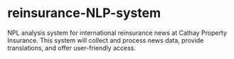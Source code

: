 # reinsurance-NLP-system
NPL analysis system for international reinsurance news at Cathay Property Insurance. This system will collect and process news data, provide translations, and offer user-friendly access.

